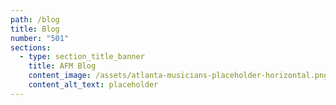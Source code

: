 ```yaml
---
path: /blog
title: Blog
number: "501"
sections:
  - type: section_title_banner
    title: AFM Blog
    content_image: /assets/atlanta-musicians-placeholder-horizontal.png
    content_alt_text: placeholder
---
```


